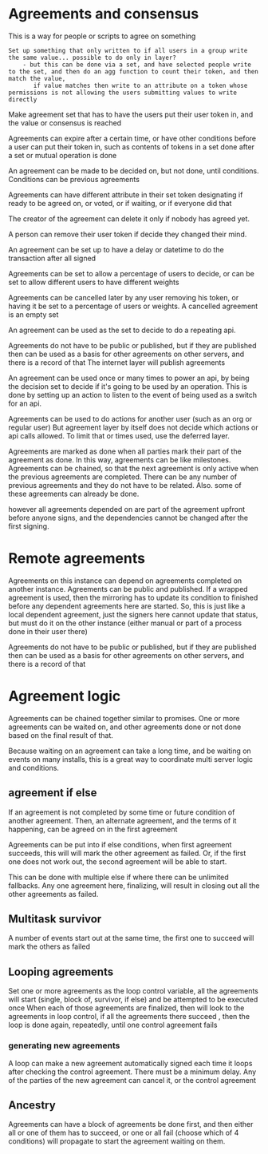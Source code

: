 # Agreements and consensus

This is a way for people or scripts to agree on something

    Set up something that only written to if all users in a group write the same value... possible to do only in layer?
        - but this can be done via a set, and have selected people write to the set, and then do an agg function to count their token, and then match the value,
           if value matches then write to an attribute on a token whose permissions is not allowing the users submitting values to write directly


Make agreement set that has to have the users put their user token in, and the value or consensus is reached

Agreements can expire after a certain time, or have other conditions before a user can put their token in,
such as contents of tokens in a set done after a set or mutual operation is done

An agreement can be made to be decided on, but not done, until conditions.
Conditions can be previous agreements

Agreements can have different attribute in their set token designating if ready to be agreed on, or voted, or if waiting, or if everyone did that

The creator of the agreement can delete it only if nobody has agreed yet.

A person can remove their user token if decide they changed their mind.

An agreement  can be set up to have a delay or datetime to do the transaction after all signed

Agreements can be set to allow a percentage of users to decide, or can be set to allow different users to have different weights

Agreements can be cancelled later by any user removing his token, or having it be set to a percentage of users or weights. A cancelled agreement is an empty set

An agreement can be used as the set to decide to do a repeating api.

Agreements do not have to be public or published, but if they are published then can be used as a basis for other agreements on other servers, and there is a record of that
The internet layer will publish agreements

An agreement can be used once or many times to power an api, by being the decision set to decide if it's going to be used by an operation.
This is done by setting up an action to listen to the event of being used as a switch for an api.

Agreements can be used to do actions for another user (such as an org or regular user) 
But agreement layer by itself does not decide which actions or api calls allowed. To limit that or times used, use the deferred layer. 

Agreements are marked as done when all parties mark their part of the agreement as done. In this way, agreements can be like milestones.
Agreements can be chained, so that the next agreement is only active when the previous agreements are completed. There can be any number of previous agreements and they do not have to be
related. Also. some of these agreements can already be done.

however all agreements depended on are part of the agreement upfront before anyone signs, and the dependencies cannot be changed after the first signing.

# Remote agreements

Agreements on this instance can depend on agreements completed on another instance. Agreements can be public and published.
If a wrapped agreement is used, then the mirroring has to update its condition to finished before any dependent agreements here are started.
So, this is just like a local dependent agreement, just the signers here cannot update that status,
but must do it on the other instance (either manual or part of a process done in their user there)

Agreements do not have to be public or published, but if they are published then can be used as a basis for other agreements on other servers, and there is a record of that

# Agreement logic

Agreements can be chained together similar to promises. One or more agreements can be waited on, 
and other agreements done or not done based on the final result of that.

Because waiting on an agreement can take a long time, and be waiting on events on many installs,
this is a great way to coordinate multi server logic and conditions.

## agreement if else 

If an agreement is not completed by some time or future condition of another agreement. Then, an alternate agreement, and the terms of it happening, can be agreed on in the first agreement

Agreements can be put into if else conditions, when first agreement succeeds, this will will mark the other agreement as failed.
Or, if the first one does not work out, the second agreement will be able to start.

This can be done with multiple else if where there can be unlimited fallbacks.
Any one agreement here, finalizing, will result in closing out all the other agreements as failed.

## Multitask survivor

A number of events start out at the same time, the first one to succeed will mark the others as failed

## Looping agreements

Set one or more agreements as the loop control variable, all the agreements will start (single, block of, survivor, if else) and be attempted to be executed once
When each of those agreements are finalized, then will look to the agreements in loop control,
    if all the agreements there succeed , then the loop is done again, repeatedly, until one control agreement fails

### generating new agreements 

A loop can make a new agreement automatically signed each time it loops after checking the control agreement.
There must be a minimum delay. Any of the parties of the new agreement can cancel it, or the control agreement

##  Ancestry

Agreements can have a block of agreements be done first, and then either all or one of them has to succeed, or one or all fail (choose which of 4 conditions)
will propagate to start the agreement waiting on them.

